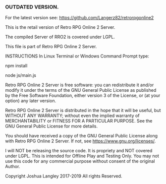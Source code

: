 ### OUTDATED VERSION.
For the latest version see:
https://github.com/Langerz82/retrorpgonline2

This is the retail version of Retro RPG Online 2 Server.

The compiled Server of RRO2 is covered under LGPL.

This file is part of Retro RPG Online 2 Server.

INSTRUCTIONS
In Linux Terminal or Windows Command Prompt type:

npm install

node js/main.js

Retro RPG Online 2 Server is free software: you can redistribute it and/or modify
it under the terms of the GNU General Public License as published by
the Free Software Foundation, either version 3 of the License, or
(at your option) any later version.

Retro RPG Online 2 Server is distributed in the hope that it will be useful,
but WITHOUT ANY WARRANTY; without even the implied warranty of
MERCHANTABILITY or FITNESS FOR A PARTICULAR PURPOSE.  See the
GNU General Public License for more details.

You should have received a copy of the GNU General Public License
along with Retro RPG Online 2 Server.  If not, see <https://www.gnu.org/licenses/>.

I will NOT be releasing the source code. It is propriety and NOT covered under LGPL.
This is intended for Offline Play and Testing Only.
You may not use this code for any commercial purpose without consent of the original Author.

Copyright Joshua Langley 2017-2019 All rights Reserved.
